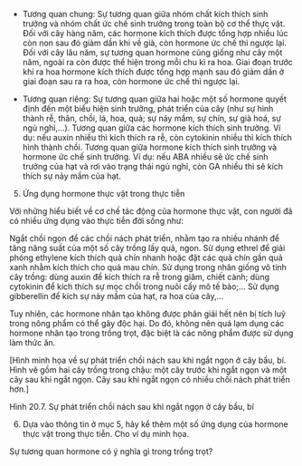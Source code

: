 - Tương quan chung: Sự tương quan giữa nhóm chất kích thích sinh trưởng và nhóm chất ức chế sinh trưởng trong toàn bộ cơ thể thực vật. Đối với cây hàng năm, các hormone kích thích được tổng hợp nhiều lúc còn non sau đó giảm dần khi về già, còn hormone ức chế thì ngược lại. Đối với cây lâu năm, sự tương quan hormone cũng giống như cây một năm, ngoài ra còn được thể hiện trong mỗi chu kì ra hoa. Giai đoạn trước khi ra hoa hormone kích thích được tổng hợp mạnh sau đó giảm dần ở giai đoạn sau ra ra hoa, còn hormone ức chế thì ngược lại.

- Tương quan riêng: Sự tương quan giữa hai hoặc một số hormone quyết định đến một biểu hiện sinh trưởng, phát triển của cây (như sự hình thành rễ, thân, chồi, lá, hoa, quả; sự nảy mầm, sự chín, sự già hoá, sự ngủ nghỉ,...). Tương quan giữa các hormone kích thích sinh trưởng. Ví dụ: nếu auxin nhiều thì kích thích ra rễ, còn cytokinin nhiều thì kích thích hình thành chồi. Tương quan giữa hormone kích thích sinh trưởng và hormone ức chế sinh trưởng. Ví dụ: nếu ABA nhiều sẽ ức chế sinh trưởng của hạt và rơi vào trạng thái ngủ nghỉ, còn GA nhiều thì sẽ kích thích sự nảy mầm của hạt.

5. Ứng dụng hormone thực vật trong thực tiễn

Với những hiểu biết về cơ chế tác động của hormone thực vật, con người đã có nhiều ứng dụng vào thực tiễn đời sống như:

Ngắt chồi ngọn để các chồi nách phát triển, nhằm tạo ra nhiều nhánh để tăng năng suất của một số cây trồng lấy quả, ngon. Sử dụng ethrel để giải phóng ethylene kích thích quả chín nhanh hoặc đặt các quả chín gần quả xanh nhằm kích thích cho quả mau chín. Sử dụng trong nhân giống vô tính cây trồng: dùng auxin để kích thích ra rễ trong giâm, chiết cành; dùng cytokinin để kích thích sự mọc chồi trong nuôi cấy mô tế bào;... Sử dụng gibberellin để kích sự nảy mầm của hạt, ra hoa của cây,...

Tuy nhiên, các hormone nhân tạo không được phân giải hết nên bị tích luỹ trong nông phẩm có thể gây độc hại. Do đó, không nên quá lạm dụng các hormone nhân tạo trong trồng trọt, đặc biệt là các nông phẩm được sử dụng làm thức ăn.

[Hình minh họa về sự phát triển chồi nách sau khi ngắt ngọn ở cây bầu, bí. Hình vẽ gồm hai cây trồng trong chậu: một cây trước khi ngắt ngọn và một cây sau khi ngắt ngọn. Cây sau khi ngắt ngọn có nhiều chồi nách phát triển hơn.]

Hình 20.7. Sự phát triển chồi nách sau khi ngắt ngọn ở cây bầu, bí

6. Dựa vào thông tin ở mục 5, hãy kể thêm một số ứng dụng của hormone thực vật trong thực tiễn. Cho ví dụ minh họa.

Sự tương quan hormone có ý nghĩa gì trong trồng trọt?